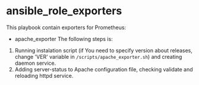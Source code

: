 # ansible_role_exporters

This playbook contain exporters for Prometheus:
- apache_exporter 
The following steps is:
1. Running instalation script (if You need to specify version about releases, change 'VER' variable in `/scripts/apache_exporter.sh`) and creating daemon service.
2. Adding server-status to Apache configuration file, checking validate and reloading httpd service.
